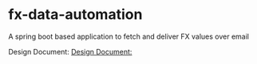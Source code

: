 # fx-data-automation
A spring boot based application to fetch and deliver FX values over email

Design Document:
[Design Document:](https://github.com/amitp-git/fx-data-automation/blob/master/FX%20Data%20Automation.pdf)

